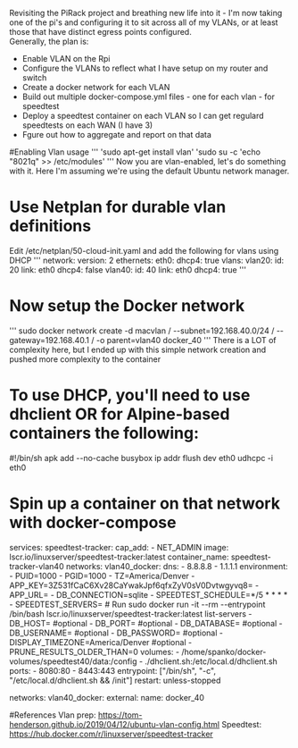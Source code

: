 Revisiting the PiRack project and breathing new life into it - I'm now taking one of the pi's and configuring it to sit across all of my VLANs, or at least those that have distinct egress points configured.  
Generally, the plan is:
- Enable VLAN on the Rpi
- Configure the VLANs to reflect what I have setup on my router and switch
- Create a docker network for each VLAN
- Build out multiple docker-compose.yml files - one for each vlan - for speedtest
- Deploy a speedtest container on each VLAN so I can get regulard speedtests on each WAN (I have 3)
- Fgure out how to aggregate and report on that data

#Enabling Vlan usage
'''
'sudo apt-get install vlan'
'sudo su -c 'echo "8021q" >> /etc/modules'
'''
Now you are vlan-enabled, let's do something with it.  Here I'm assuming we're using the default Ubuntu network manager.

# Use Netplan for durable vlan definitions
Edit /etc/netplan/50-cloud-init.yaml and add the following for vlans using DHCP
'''
network:
  version: 2
  ethernets:
    eth0:
      dhcp4: true
  vlans:
    vlan20:
      id: 20
      link: eth0
      dhcp4: false
    vlan40:
      id: 40
      link: eth0
      dhcp4: true
'''
# Now setup the Docker network
'''
sudo docker network create -d macvlan /
--subnet=192.168.40.0/24 /
--gateway=192.168.40.1 /
-o parent=vlan40   docker_40
'''
There is a LOT of complexity here, but I ended up with this simple network creation and pushed more complexity to the container

# To use DHCP, you'll need to use dhclient OR for Alpine-based containers the following:

   #!/bin/sh
   apk add --no-cache busybox
   ip addr flush dev eth0
   udhcpc -i eth0

# Spin up a container on that network with docker-compose

   services:
     speedtest-tracker:
       cap_add:
         - NET_ADMIN
       image: lscr.io/linuxserver/speedtest-tracker:latest
       container_name: speedtest-tracker-vlan40
       networks:
         vlan40_docker:
       dns:
         - 8.8.8.8
         - 1.1.1.1
       environment:
         - PUID=1000
         - PGID=1000
         - TZ=America/Denver
         - APP_KEY=3Z531fCaC6Xv28CaYwakJpf6qfxZyV0sV0Dvtwgyvq8=
         - APP_URL=
         - DB_CONNECTION=sqlite
         - SPEEDTEST_SCHEDULE=*/5 * * * *
         - SPEEDTEST_SERVERS= # Run sudo docker run -it --rm --entrypoint /bin/bash lscr.io/linuxserver/speedtest-tracker:latest list-servers
         - DB_HOST= #optional
         - DB_PORT= #optional
         - DB_DATABASE= #optional
         - DB_USERNAME= #optional
         - DB_PASSWORD= #optional
         - DISPLAY_TIMEZONE=America/Denver #optional
         - PRUNE_RESULTS_OLDER_THAN=0
       volumes:
         - /home/spanko/docker-volumes/speedtest40/data:/config
         - ./dhclient.sh:/etc/local.d/dhclient.sh
       ports:
         - 8080:80
         - 8443:443
       entrypoint: ["/bin/sh", "-c", "/etc/local.d/dhclient.sh && /init"]
       restart: unless-stopped
   
   networks:
     vlan40_docker:
       external:
         name: docker_40

#References
Vlan prep: https://tom-henderson.github.io/2019/04/12/ubuntu-vlan-config.html
Speedtest: https://hub.docker.com/r/linuxserver/speedtest-tracker 
